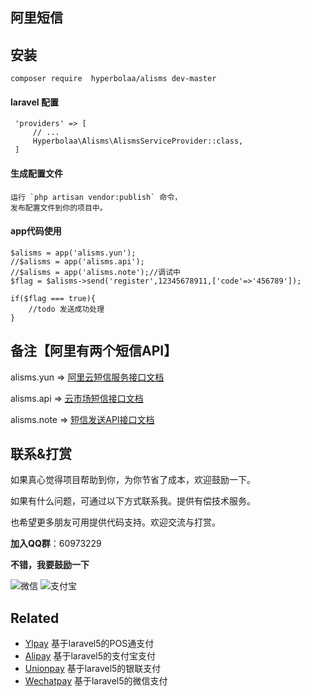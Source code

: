 ## 阿里短信

## 安装
    composer require  hyperbolaa/alisms dev-master
    
#### laravel 配置
     'providers' => [
         // ...
         Hyperbolaa\Alisms\AlismsServiceProvider::class,
     ]   

#### 生成配置文件
    运行 `php artisan vendor:publish` 命令，
    发布配置文件到你的项目中。
    
#### app代码使用
    $alisms = app('alisms.yun');
    //$alisms = app('alisms.api');
    //$alisms = app('alisms.note');//调试中
    $flag = $alisms->send('register',12345678911,['code'=>'456789']);

    if($flag === true){
        //todo 发送成功处理
    }
    
## 备注【阿里有两个短信API】
    
alisms.yun => [阿里云短信服务接口文档](https://help.aliyun.com/document_detail/44364.html?spm=5176.doc44368.6.567.0pKIZb)

alisms.api => [云市场短信接口文档](https://market.aliyun.com/products/57002003/cmapi011900.html?spm=5176.100239.blogcont59928.22.lumd22#sku=postpay)
     
alisms.note => [短信发送API接口文档](https://help.aliyun.com/document_detail/55451.html?spm=5176.doc56189.6.555.va0ALg)  
    
    
## 联系&打赏 ##

如果真心觉得项目帮助到你，为你节省了成本，欢迎鼓励一下。

如果有什么问题，可通过以下方式联系我。提供有偿技术服务。

也希望更多朋友可用提供代码支持。欢迎交流与打赏。

**加入QQ群**：60973229

**不错，我要鼓励一下**

![微信](http://onzbviqx3.bkt.clouddn.com/hyperbolaa_wechat.JPG?imageView2/2/w/200/h/300)
![支付宝](http://onzbviqx3.bkt.clouddn.com/hyperbolaa_alipay.JPG?imageView2/2/w/220/h/260)
 
  ## Related
  
  - [Ylpay](https://github.com/hyperbolaa/Ylpay)   基于laravel5的POS通支付
  - [Alipay](https://github.com/hyperbolaa/Alipay)  基于laravel5的支付宝支付
  - [Unionpay](https://github.com/hyperbolaa/Unionpay)  基于laravel5的银联支付
  - [Wechatpay](https://github.com/hyperbolaa/Wechatpay)  基于laravel5的微信支付
  
  
  
